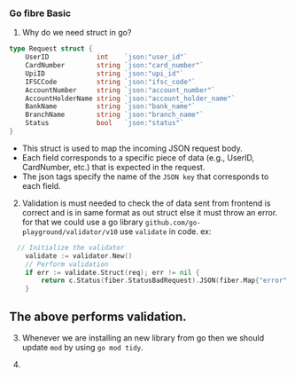 ### Go fibre Basic

1. Why do we need struct in go?

```go
type Request struct {
    UserID            int    `json:"user_id"`
    CardNumber        string `json:"card_number"`
    UpiID             string `json:"upi_id"`
    IFSCCode          string `json:"ifsc_code"`
    AccountNumber     string `json:"account_number"`
    AccountHolderName string `json:"account_holder_name"`
    BankName          string `json:"bank_name"`
    BranchName        string `json:"branch_name"`
    Status            bool   `json:"status"`
}
```
- This struct is used to map the incoming JSON request body.
- Each field corresponds to a specific piece of data (e.g., UserID, CardNumber, etc.) that is expected in the request.
- The json tags specify the name of the `JSON key` that corresponds to each field.

2. Validation is must needed to check the of data sent from frontend is correct and is in same format as out struct else it must throw an error. for that we could use a go library `github.com/go-playground/validator/v10` use `validate` in code.
ex:
```go
  // Initialize the validator
    validate := validator.New()
    // Perform validation
    if err := validate.Struct(req); err != nil {
        return c.Status(fiber.StatusBadRequest).JSON(fiber.Map{"error": err.Error()})
    }
```
The above performs validation.
---
3. Whenever we are installing an new library from go then we should update `mod` by using `go mod tidy`.

4. 